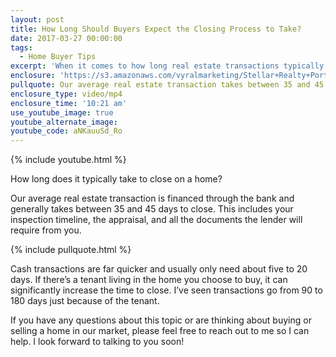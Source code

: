 ```yaml
---
layout: post
title: How Long Should Buyers Expect the Closing Process to Take?
date: 2017-03-27 00:00:00
tags:
  - Home Buyer Tips
excerpt: 'When it comes to how long real estate transactions typically take to be completed, the answer depends on a few different factors.'
enclosure: 'https://s3.amazonaws.com/vyralmarketing/Stellar+Realty+Portland/+Videos/2017/March/Portland+Real+Estate+Agent-+How+Long+Should+Buyers+Expect+the+Closing+Process+to+Take%253F+(1).mp4'
pullquote: Our average real estate transaction takes between 35 and 45 days to close.
enclosure_type: video/mp4
enclosure_time: '10:21 am'
use_youtube_image: true
youtube_alternate_image:
youtube_code: aNKauuSd_Ro
---
```



{% include youtube.html %}

How long does it typically take to close on a home?

Our average real estate transaction is financed through the bank and generally takes between 35 and 45 days to close. This includes your inspection timeline, the appraisal, and all the documents the lender will require from you.

{% include pullquote.html %}

Cash transactions are far quicker and usually only need about five to 20 days. If there’s a tenant living in the home you choose to buy, it can significantly increase the time to close. I’ve seen transactions go from 90 to 180 days just because of the tenant.

If you have any questions about this topic or are thinking about buying or selling a home in our market, please feel free to reach out to me so I can help. I look forward to talking to you soon!